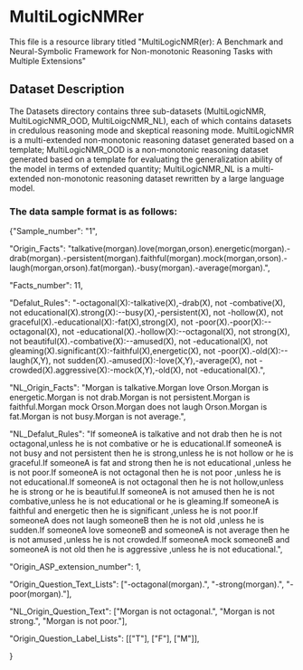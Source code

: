 # MultiLogicNMRer

This file is a resource library titled "MultiLogicNMR(er): A Benchmark and Neural-Symbolic Framework for Non-monotonic Reasoning Tasks with Multiple Extensions"

## Dataset Description

The Datasets directory contains three sub-datasets (MultiLogicNMR, MultiLogicNMR_OOD, MultiLoigcNMR_NL), each of which contains datasets in credulous reasoning mode and skeptical reasoning mode. MultiLogicNMR is a multi-extended non-monotonic reasoning dataset generated based on a template; MultiLogicNMR_OOD is a non-monotonic reasoning dataset generated based on a template for evaluating the generalization ability of the model in terms of extended quantity; MultiLogicNMR_NL is a multi-extended non-monotonic reasoning dataset rewritten by a large language model.

### The data sample format is as follows:

{"Sample_number": "1", 

"Origin_Facts": "talkative(morgan).love(morgan,orson).energetic(morgan).-drab(morgan).-persistent(morgan).faithful(morgan).mock(morgan,orson).-laugh(morgan,orson).fat(morgan).-busy(morgan).-average(morgan).", 

"Facts_number": 11, 

"Defalut_Rules": "-octagonal(X):-talkative(X),-drab(X), not -combative(X), not educational(X).strong(X):--busy(X),-persistent(X), not -hollow(X), not graceful(X).-educational(X):-fat(X),strong(X), not -poor(X).-poor(X):--octagonal(X), not -educational(X).-hollow(X):--octagonal(X), not strong(X), not beautiful(X).-combative(X):--amused(X), not -educational(X), not gleaming(X).significant(X):-faithful(X),energetic(X), not -poor(X).-old(X):--laugh(X,Y), not sudden(X).-amused(X):-love(X,Y),-average(X), not -crowded(X).aggressive(X):-mock(X,Y),-old(X), not -educational(X).", 

"NL_Origin_Facts": "Morgan is talkative.Morgan love Orson.Morgan is energetic.Morgan is not drab.Morgan is not persistent.Morgan is faithful.Morgan mock Orson.Morgan does not laugh Orson.Morgan is fat.Morgan is not busy.Morgan is not average.",

"NL_Defalut_Rules": "If someoneA is talkative and not drab then he is not octagonal,unless he is not combative or he is educational.If someoneA is not busy and not persistent then he is strong,unless he is not hollow or he is graceful.If someoneA is fat and strong then he is not educational ,unless he is not poor.If someoneA is not octagonal then he is not poor ,unless he is not educational.If someoneA is not octagonal then he is not hollow,unless he is strong or he is beautiful.If someoneA is not amused then he is not combative,unless he is not educational or he is gleaming.If someoneA is faithful and energetic then he is significant ,unless he is not poor.If someoneA does not laugh someoneB then he is not old ,unless he is sudden.If someoneA love someoneB and someoneA is not average then he is not amused ,unless he is not crowded.If someoneA mock someoneB and someoneA is not old then he is aggressive ,unless he is not educational.", 

"Origin_ASP_extension_number": 1, 

"Origin_Question_Text_Lists": ["-octagonal(morgan).", "-strong(morgan).", "-poor(morgan)."], 

"NL_Origin_Question_Text": ["Morgan is not octagonal.", "Morgan is not strong.", "Morgan is not poor."], 

"Origin_Question_Label_Lists": [["T"], ["F"], ["M"]], 

}
